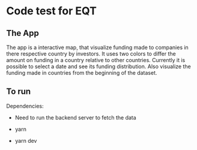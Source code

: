 # Code test for EQT

## The App

The app is a interactive map, that visualize funding made to companies in
there respective country by investors.
It uses two colors to differ the amount on funding in a country relative to other countries.
Currently it is possible to select a date and see its funding distribution.
Also visualize the funding made in countries from the beginning of the dataset.

## To run

Dependencies:

- Need to run the backend server to fetch the data

- yarn
- yarn dev
